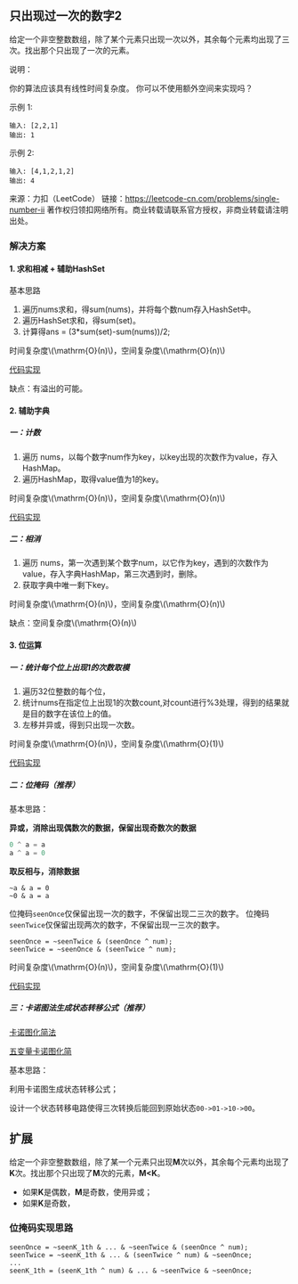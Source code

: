 <script src="https://cdn.bootcss.com/mathjax/2.7.7/MathJax.js?config=TeX-AMS-MML_HTMLorMML"></script>

## 只出现过一次的数字2

给定一个非空整数数组，除了某个元素只出现一次以外，其余每个元素均出现了三次。找出那个只出现了一次的元素。

说明：

你的算法应该具有线性时间复杂度。 你可以不使用额外空间来实现吗？

示例 1:

```
输入: [2,2,1]
输出: 1
```

示例 2:

```
输入: [4,1,2,1,2]
输出: 4
```

来源：力扣（LeetCode）
链接：https://leetcode-cn.com/problems/single-number-ii
著作权归领扣网络所有。商业转载请联系官方授权，非商业转载请注明出处。


### 解决方案

#### 1. 求和相减 + 辅助HashSet

基本思路

1. 遍历nums求和，得sum(nums)，并将每个数num存入HashSet中。
2. 遍历HashSet求和，得sum(set)。
3. 计算得ans = (3*sum(set)-sum(nums))/2;

时间复杂度\\(\mathrm{O}(n)\\)，空间复杂度\\(\mathrm{O}(n)\\)

[代码实现](qu0137/solu1/Solution.java)

缺点：有溢出的可能。

#### 2. 辅助字典

##### 一：计数

1. 遍历 nums，以每个数字num作为key，以key出现的次数作为value，存入HashMap。
2. 遍历HashMap，取得value值为1的key。

时间复杂度\\(\mathrm{O}(n)\\)，空间复杂度\\(\mathrm{O}(n)\\)

[代码实现](qu0137/solu2/Solution.java)


##### 二：相消

1. 遍历 nums，第一次遇到某个数字num，以它作为key，遇到的次数作为value，存入字典HashMap，第三次遇到时，删除。
2. 获取字典中唯一剩下key。

时间复杂度\\(\mathrm{O}(n)\\)，空间复杂度\\(\mathrm{O}(n)\\)

缺点：空间复杂度\\(\mathrm{O}(n)\\)


#### 3. 位运算

##### 一：统计每个位上出现1的次数取模

1. 遍历32位整数的每个位，
2. 统计nums在指定位上出现1的次数count,对count进行%3处理，得到的结果就是目的数字在该位上的值。
3. 左移并异或，得到只出现一次数。

时间复杂度\\(\mathrm{O}(n)\\)，空间复杂度\\(\mathrm{O}(1)\\)

[代码实现](qu0137/solu4/Solution.java)

##### 二：位掩码（推荐）

基本思路：

**异或，消除出现偶数次的数据，保留出现奇数次的数据**

``` java
0 ^ a = a
a ^ a = 0
```

**取反相与，消除数据**

```
~a & a = 0
~0 & a = a
```

位掩码`seenOnce`仅保留出现一次的数字，不保留出现二三次的数字。
位掩码 `seenTwice`仅保留出现两次的数字，不保留出现一三次的数字。

```
seenOnce = ~seenTwice & (seenOnce ^ num);
seenTwice = ~seenOnce & (seenTwice ^ num);
```

时间复杂度\\(\mathrm{O}(n)\\)，空间复杂度\\(\mathrm{O}(1)\\)

[代码实现](qu0137/solu3/Solution.java)


##### 三：卡诺图法生成状态转移公式（推荐）

[卡诺图化简法](https://blog.csdn.net/hahasusu/article/details/88244155)

[五变量卡诺图化简](https://blog.csdn.net/uiojhi/article/details/96928405?depth_1-utm_source=distribute.pc_relevant.none-task&utm_source=distribute.pc_relevant.none-task)

基本思路：

利用卡诺图生成状态转移公式；

设计一个状态转移电路使得三次转换后能回到原始状态`00->01->10->00`。



## 扩展

给定一个非空整数数组，除了某一个元素只出现**M**次以外，其余每个元素均出现了**K**次。找出那个只出现了**M**次的元素，**M<K**。

* 如果**K**是偶数，**M**是奇数，使用异或；
* 如果**K**是奇数，

### 位掩码实现思路
``` 
seenOnce = ~seenK_1th & ... & ~seenTwice & (seenOnce ^ num);
seenTwice = ~seenK_1th & ... & (seenTwice ^ num) & ~seenOnce;
...
seenK_1th = (seenK_1th ^ num) & ... & ~seenTwice & ~seenOnce;
```